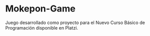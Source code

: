 # Mokepon-Game
Juego desarrollado como proyecto para el Nuevo Curso Básico de Programación disponible en Platzi.
